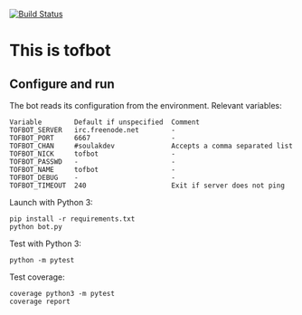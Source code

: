 [![Build Status](https://travis-ci.org/soulaklabs/tofbot.svg)](https://travis-ci.org/soulaklabs/tofbot)

This is tofbot
==============

Configure and run
-----------------

The bot reads its configuration from the environment. Relevant variables:

    Variable        Default if unspecified  Comment
    TOFBOT_SERVER   irc.freenode.net        -
    TOFBOT_PORT     6667                    -
    TOFBOT_CHAN     #soulakdev              Accepts a comma separated list
    TOFBOT_NICK     tofbot                  -
    TOFBOT_PASSWD   -                       -
    TOFBOT_NAME     tofbot                  -
    TOFBOT_DEBUG    -                       -
    TOFBOT_TIMEOUT  240                     Exit if server does not ping

Launch with Python 3:

    pip install -r requirements.txt
    python bot.py

Test with Python 3:

    python -m pytest

Test coverage:

    coverage python3 -m pytest
    coverage report
